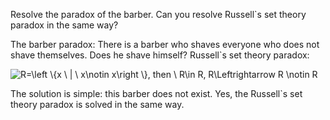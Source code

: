 Resolve the paradox of the barber. Can you resolve Russell`s set theory paradox in the same way?

The barber paradox: There is a barber who shaves everyone who does not shave themselves. Does he shave himself?
Russell`s set theory paradox: 

<img src="http://latex.codecogs.com/gif.latex?R=\left&space;\{x&space;\&space;|&space;\&space;x\notin&space;x\right&space;\},&space;then&space;\&space;R\in&space;R,&space;R\Leftrightarrow&space;R&space;\notin&space;R" title="R=\left \{x \ | \ x\notin x\right \}, then \ R\in R, R\Leftrightarrow R \notin R" />

The solution is simple: this barber does not exist.
Yes, the Russell`s set theory paradox is solved in the same way.
